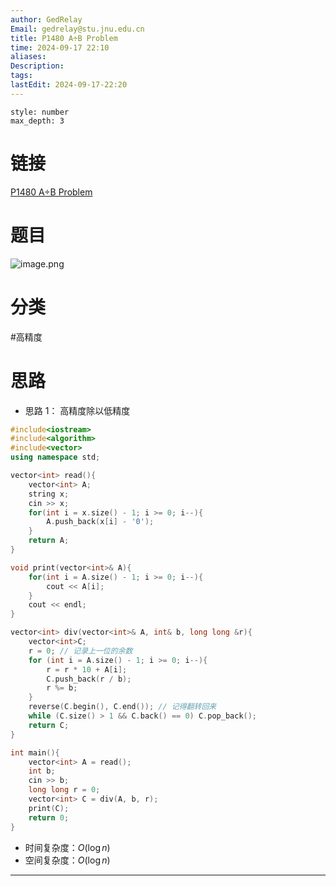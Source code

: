```yaml
---
author: GedRelay
Email: gedrelay@stu.jnu.edu.cn
title: P1480 A÷B Problem
time: 2024-09-17 22:10
aliases: 
Description: 
tags: 
lastEdit: 2024-09-17-22:20
---
```


```toc
style: number
max_depth: 3
```

# 链接
[P1480 A÷B Problem](https://www.luogu.com.cn/problem/P1480) 

# 题目
![image.png](https://ged-pic-bed.oss-cn-guangzhou.aliyuncs.com/img/202409172211385.png)


# 分类
#高精度 

# 思路
- 思路 1：
高精度除以低精度


```cpp
#include<iostream>
#include<algorithm>
#include<vector>
using namespace std;

vector<int> read(){
    vector<int> A;
    string x;
    cin >> x;
    for(int i = x.size() - 1; i >= 0; i--){
        A.push_back(x[i] - '0');
    }
    return A;
}

void print(vector<int>& A){
    for(int i = A.size() - 1; i >= 0; i--){
        cout << A[i];
    }
    cout << endl;
}

vector<int> div(vector<int>& A, int& b, long long &r){
	vector<int>C;
	r = 0; // 记录上一位的余数
	for (int i = A.size() - 1; i >= 0; i--){
		r = r * 10 + A[i];
		C.push_back(r / b);
		r %= b;
	}
	reverse(C.begin(), C.end()); // 记得翻转回来
	while (C.size() > 1 && C.back() == 0) C.pop_back();
	return C;
}

int main(){
    vector<int> A = read();
    int b;
    cin >> b;
    long long r = 0;
    vector<int> C = div(A, b, r);
    print(C);
    return 0;
}

```


- 时间复杂度：${O\left( \log n \right)  }$ 
- 空间复杂度：${O\left( \log n \right)  }$ 


---

